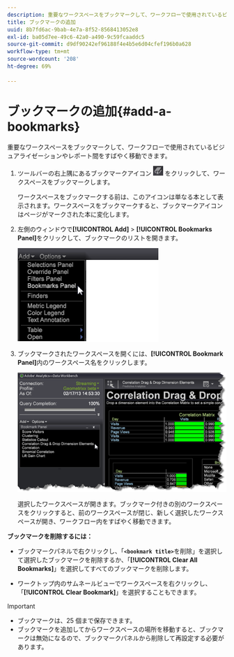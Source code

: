 ```yaml
---
description: 重要なワークスペースをブックマークして、ワークフローで使用されているビジュアライゼーションやレポート間をすばやく移動できます。
title: ブックマークの追加
uuid: 8b7fd6ac-9bab-4e7a-8f52-8568413052e8
exl-id: ba05d7ee-49c6-42a0-a490-9c59fcaaddc5
source-git-commit: d9df90242ef96188f4e4b5e6d04cfef196b0a628
workflow-type: tm+mt
source-wordcount: '208'
ht-degree: 69%

---
```


# ブックマークの追加{#add-a-bookmarks}

重要なワークスペースをブックマークして、ワークフローで使用されているビジュアライゼーションやレポート間をすばやく移動できます。

1. ツールバーの右上隅にあるブックマークアイコン ![](assets/bookmark_icon.png) をクリックして、ワークスペースをブックマークします。

   ワークスペースをブックマークする前は、このアイコンは単なる本として表示されます。ワークスペースをブックマークすると、ブックマークアイコンはページがマークされた本に変化します。

1. 左側のウィンドウで&#x200B;**[!UICONTROL Add]** > **[!UICONTROL Bookmarks Panel]**&#x200B;をクリックして、ブックマークのリストを開きます。

   ![](assets/bookmarks_panel.png)

1. ブックマークされたワークスペースを開くには、**[!UICONTROL Bookmark Panel]**&#x200B;内のワークスペース名をクリックします。

   ![](assets/bookmarks_panel_left.png)

   選択したワークスペースが開きます。ブックマーク付きの別のワークスペースをクリックすると、前のワークスペースが閉じ、新しく選択したワークスペースが開き、ワークフロー内をすばやく移動できます。

**ブックマークを削除するには：**

* ブックマークパネルで右クリックし、「**`<bookmark title>`**&#x200B;を削除」を選択して選択したブックマークを削除するか、「**[!UICONTROL Clear All Bookmarks]**」を選択してすべてのブックマークを削除します。

* ワークトップ内のサムネールビューでワークスペースを右クリックし、「**[!UICONTROL Clear Bookmark]**」を選択することもできます。

>[!IMPORTANT]
>
>* ブックマークは、25 個まで保存できます。
>* ブックマークを追加してからワークスペースの場所を移動すると、ブックマークは無効になるので、ブックマークパネルから削除して再設定する必要があります。

